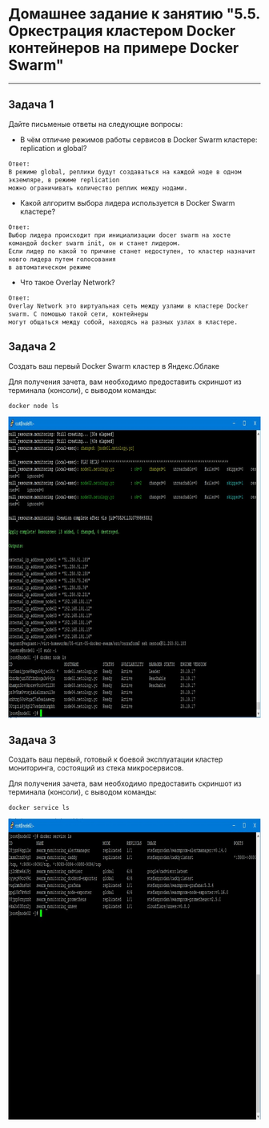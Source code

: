 # Домашнее задание к занятию "5.5. Оркестрация кластером Docker контейнеров на примере Docker Swarm"

---

## Задача 1

Дайте письменые ответы на следующие вопросы:

- В чём отличие режимов работы сервисов в Docker Swarm кластере: replication и global?

```
Ответ:
В режиме global, реплики будут создаваться на каждой ноде в одном экземляре, в режиме replication
можно ограничивать количество реплик между нодами.
```

- Какой алгоритм выбора лидера используется в Docker Swarm кластере?

```
Ответ:
Выбор лидера происходит при инициализации docer swarm на хосте командой docker swarm init, он и станет лидером.
Если лидер по какой то причине станет недоступен, то кластер назначит новго лидера путем голосования
в автоматическом режиме
```

- Что такое Overlay Network?
```
Ответ:
Overlay Network это виртуальная сеть между узлами в кластере Docker swarm. С помошью такой сети, контейнеры
могут общаться между собой, находясь на разных узлах в кластере.
```

## Задача 2

Создать ваш первый Docker Swarm кластер в Яндекс.Облаке

Для получения зачета, вам необходимо предоставить скриншот из терминала (консоли), с выводом команды:
```
docker node ls
```
<p align="center">
  <img width="1200" height="600" src="./assets/2.jpg">
</p>

## Задача 3

Создать ваш первый, готовый к боевой эксплуатации кластер мониторинга, состоящий из стека микросервисов.

Для получения зачета, вам необходимо предоставить скриншот из терминала (консоли), с выводом команды:
```
docker service ls
```
<p align="center">
  <img width="1200" height="600" src="./assets/3.jpg">
</p>



